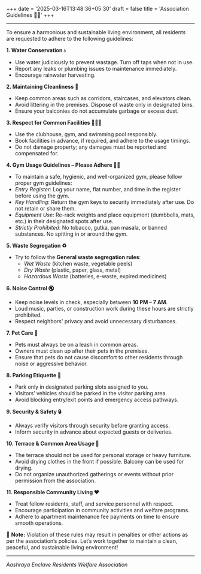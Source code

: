 +++
date = '2025-03-16T13:48:36+05:30'
draft = false
title = 'Association Guidelines 🏢🏡'
+++


---
  
To ensure a harmonious and sustainable living environment, all residents are requested to adhere to the following guidelines:  

**1. Water Conservation 💧**  
- Use water judiciously to prevent wastage. Turn off taps when not in use.  
- Report any leaks or plumbing issues to maintenance immediately.    
- Encourage rainwater harvesting.  

**2. Maintaining Cleanliness 🧹**  
- Keep common areas such as corridors, staircases, and elevators clean.  
- Avoid littering in the premises. Dispose of waste only in designated bins.  
- Ensure your balconies do not accumulate garbage or excess dust.  

**3. Respect for Common Facilities 🏋️‍♂️🎾**  
- Use the clubhouse, gym, and swimming pool responsibly.  
- Book facilities in advance, if required, and adhere to the usage timings.  
- Do not damage property; any damages must be reported and compensated for.  

**4. Gym Usage Guidelines – Please Adhere 🏋️‍♂️** 
- To maintain a safe, hygienic, and well-organized gym, please follow proper gym guidelines:
- *Entry Register*: Log your name, flat number, and time in the register before using the gym.
- *Key Handling*: Return the gym keys to security immediately after use. Do not retain or share them.
- *Equipment Use*: Re-rack weights and place equipment (dumbbells, mats, etc.) in their designated spots after use.
- *Strictly Prohibited*: No tobacco, gutka, pan masala, or banned substances. No spitting in or around the gym.

**5. Waste Segregation ♻️**  
- Try to follow the **General waste segregation rules**:  
  - *Wet Waste* (kitchen waste, vegetable peels)  
  - *Dry Waste* (plastic, paper, glass, metal)  
  - *Hazardous Waste* (batteries, e-waste, expired medicines)   

**6. Noise Control 🔇**  
- Keep noise levels in check, especially between **10 PM – 7 AM**.  
- Loud music, parties, or construction work during these hours are strictly prohibited.  
- Respect neighbors' privacy and avoid unnecessary disturbances.  

**7. Pet Care 🐾**  
- Pets must always be on a leash in common areas.  
- Owners must clean up after their pets in the premises.  
- Ensure that pets do not cause discomfort to other residents through noise or aggressive behavior.  

**8. Parking Etiquette 🚗**  
- Park only in designated parking slots assigned to you.  
- Visitors’ vehicles should be parked in the visitor parking area.  
- Avoid blocking entry/exit points and emergency access pathways.  

**9. Security & Safety 🔒**  
- Always verify visitors through security before granting access.  
- Inform security in advance about expected guests or deliveries.    

**10. Terrace & Common Area Usage 🌇**  
- The terrace should not be used for personal storage or heavy furniture.  
- Avoid drying clothes in the front if possible. Balcony can be used for drying.  
- Do not organize unauthorized gatherings or events without prior permission from the association.  

**11. Responsible Community Living ❤️**  
- Treat fellow residents, staff, and service personnel with respect.  
- Encourage participation in community activities and welfare programs.  
- Adhere to apartment maintenance fee payments on time to ensure smooth operations.  

📢 **Note:** Violation of these rules may result in penalties or other actions as per the association’s policies. Let’s work together to maintain a clean, peaceful, and sustainable living environment!  

---
*Aashraya Enclave Residents Welfare Association*

